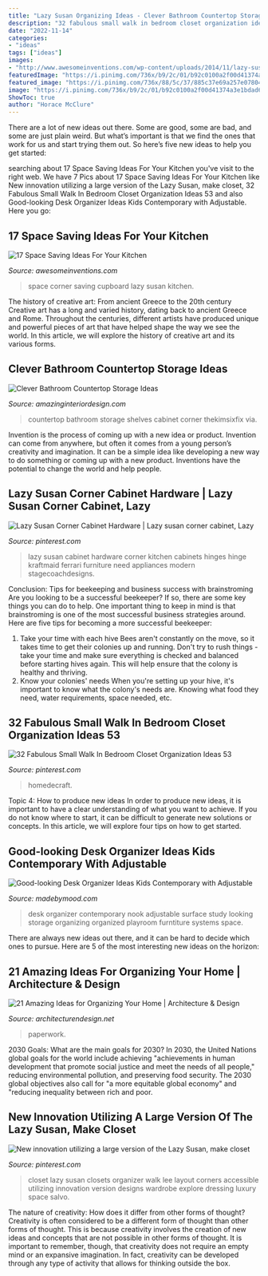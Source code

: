 ```yaml
---
title: "Lazy Susan Organizing Ideas - Clever Bathroom Countertop Storage Ideas"
description: "32 fabulous small walk in bedroom closet organization ideas 53"
date: "2022-11-14"
categories:
- "ideas"
tags: ["ideas"]
images:
- "http://www.awesomeinventions.com/wp-content/uploads/2014/11/lazy-susan-corner-cupboard.jpg"
featuredImage: "https://i.pinimg.com/736x/b9/2c/01/b92c0100a2f00d41374a3e1bdad67ce3--corner-cabinets-lazy-susan.jpg"
featured_image: "https://i.pinimg.com/736x/88/5c/37/885c37e69a257e0780400f9d7470a68f.jpg"
image: "https://i.pinimg.com/736x/b9/2c/01/b92c0100a2f00d41374a3e1bdad67ce3--corner-cabinets-lazy-susan.jpg"
ShowToc: true
author: "Horace McClure"
---
```



There are a lot of new ideas out there. Some are good, some are bad, and some are just plain weird. But what’s important is that we find the ones that work for us and start trying them out. So here’s five new ideas to help you get started: 

	

		
searching about 17 Space Saving Ideas For Your Kitchen you've visit to the right web. We have 7 Pics about 17 Space Saving Ideas For Your Kitchen like New innovation utilizing a large version of the Lazy Susan, make closet, 32 Fabulous Small Walk In Bedroom Closet Organization Ideas 53 and also Good-looking Desk Organizer Ideas Kids Contemporary with Adjustable. Here you go:
		
    
## 17 Space Saving Ideas For Your Kitchen

<img loading=lazy src="http://www.awesomeinventions.com/wp-content/uploads/2014/11/lazy-susan-corner-cupboard.jpg" onerror="this.onerror=null;this.src='https://tse2.mm.bing.net/th?id=OIP.o1LFvTozYrdNGg9Zrs8DoAHaJ3&amp;pid=15.1';" alt="17 Space Saving Ideas For Your Kitchen">

_Source: awesomeinventions.com_

>space corner saving cupboard lazy susan kitchen. 

	

The history of creative art: From ancient Greece to the 20th century
Creative art has a long and varied history, dating back to ancient Greece and Rome. Throughout the centuries, different artists have produced unique and powerful pieces of art that have helped shape the way we see the world. In this article, we will explore the history of creative art and its various forms.

    
## Clever Bathroom Countertop Storage Ideas

<img loading=lazy src="http://www.amazinginteriordesign.com/wp-content/uploads/2019/01/4-14.jpg" onerror="this.onerror=null;this.src='https://tse3.mm.bing.net/th?id=OIP.N5Pn2nxZPazgQ-qeef-WYQHaHF&amp;pid=15.1';" alt="Clever Bathroom Countertop Storage Ideas">

_Source: amazinginteriordesign.com_

>countertop bathroom storage shelves cabinet corner thekimsixfix via. 

	

Invention is the process of coming up with a new idea or product. Invention can come from anywhere, but often it comes from a young person’s creativity and imagination. It can be a simple idea like developing a new way to do something or coming up with a new product. Inventions have the potential to change the world and help people.

    
## Lazy Susan Corner Cabinet Hardware | Lazy Susan Corner Cabinet, Lazy

<img loading=lazy src="https://i.pinimg.com/736x/b9/2c/01/b92c0100a2f00d41374a3e1bdad67ce3--corner-cabinets-lazy-susan.jpg" onerror="this.onerror=null;this.src='https://tse1.mm.bing.net/th?id=OIP.B_olkqjrZN-Ggx3lR6hejgHaFk&amp;pid=15.1';" alt="Lazy Susan Corner Cabinet Hardware | Lazy susan corner cabinet, Lazy">

_Source: pinterest.com_

>lazy susan cabinet hardware corner kitchen cabinets hinges hinge kraftmaid ferrari furniture need appliances modern stagecoachdesigns. 

	

Conclusion: Tips for beekeeping and business success with brainstroming
Are you looking to be a successful beekeeper? If so, there are some key things you can do to help. One important thing to keep in mind is that brainstroming is one of the most successful business strategies around. Here are five tips for becoming a more successful beekeeper:

1. Take your time with each hive
Bees aren't constantly on the move, so it takes time to get their colonies up and running. Don't try to rush things - take your time and make sure everything is checked and balanced before starting hives again. This will help ensure that the colony is healthy and thriving.
2. Know your colonies' needs
When you're setting up your hive, it's important to know what the colony's needs are. Knowing what food they need, water requirements, space needed, etc.

    
## 32 Fabulous Small Walk In Bedroom Closet Organization Ideas 53

<img loading=lazy src="https://i.pinimg.com/736x/88/5c/37/885c37e69a257e0780400f9d7470a68f.jpg" onerror="this.onerror=null;this.src='https://tse4.mm.bing.net/th?id=OIP.y0ROghiBgaUgyDPLlAc_VwHaLI&amp;pid=15.1';" alt="32 Fabulous Small Walk In Bedroom Closet Organization Ideas 53">

_Source: pinterest.com_

>homedecraft. 

	

Topic 4: How to produce new ideas
In order to produce new ideas, it is important to have a clear understanding of what you want to achieve. If you do not know where to start, it can be difficult to generate new solutions or concepts. In this article, we will explore four tips on how to get started.

    
## Good-looking Desk Organizer Ideas Kids Contemporary With Adjustable

<img loading=lazy src="https://madebymood.com/wp-content/uploads/2019/12/Good-looking-Desk-Organizer-Ideas-Kids-Contemporary-With-Work-Surface-And-Study-Nook-Adjustable.jpg" onerror="this.onerror=null;this.src='https://tse3.mm.bing.net/th?id=OIP.xYBh80ZnxlQQzjagT1FEywHaLH&amp;pid=15.1';" alt="Good-looking Desk Organizer Ideas Kids Contemporary with Adjustable">

_Source: madebymood.com_

>desk organizer contemporary nook adjustable surface study looking storage organizing organized playroom furntiture systems space. 

	

There are always new ideas out there, and it can be hard to decide which ones to pursue. Here are 5 of the most interesting new ideas on the horizon: 

    
## 21 Amazing Ideas For Organizing Your Home | Architecture &amp; Design

<img loading=lazy src="https://cdn.architecturendesign.net/wp-content/uploads/2014/09/65.jpg" onerror="this.onerror=null;this.src='https://tse3.mm.bing.net/th?id=OIP.z5WulMPa6kZebZ7dMQjefQHaLG&amp;pid=15.1';" alt="21 Amazing Ideas for Organizing Your Home | Architecture &amp; Design">

_Source: architecturendesign.net_

>paperwork. 

	

2030 Goals: What are the main goals for 2030?
In 2030, the United Nations global goals for the world include achieving "achievements in human development that promote social justice and meet the needs of all people," reducing environmental pollution, and preserving food security. The 2030 global objectives also call for "a more equitable global economy" and "reducing inequality between rich and poor.

    
## New Innovation Utilizing A Large Version Of The Lazy Susan, Make Closet

<img loading=lazy src="https://i.pinimg.com/736x/52/0e/be/520ebe584f5706799cad0520a5df0b4e--closet-layout-closet-essentials.jpg?b=t" onerror="this.onerror=null;this.src='https://tse3.mm.bing.net/th?id=OIP.aJXclcxMpVMNIU4fOGnIggHaLH&amp;pid=15.1';" alt="New innovation utilizing a large version of the Lazy Susan, make closet">

_Source: pinterest.com_

>closet lazy susan closets organizer walk lee layout corners accessible utilizing innovation version designs wardrobe explore dressing luxury space salvo. 

	

The nature of creativity: How does it differ from other forms of thought?
Creativity is often considered to be a different form of thought than other forms of thought. This is because creativity involves the creation of new ideas and concepts that are not possible in other forms of thought. It is important to remember, though, that creativity does not require an empty mind or an expansive imagination. In fact, creativity can be developed through any type of activity that allows for thinking outside the box.

